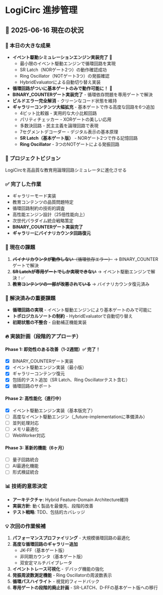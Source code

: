 # LogiCirc 進捗管理

## 📅 2025-06-16 現在の状況

### 🎉 本日の大きな成果
- **イベント駆動シミュレーションエンジン実装完了** 🚀
  - 最小限のイベント駆動エンジンで循環回路を実現
  - SR Latch（NORゲート2つ）の動作確認成功
  - Ring Oscillator（NOTゲート3つ）の発振確認
  - HybridEvaluatorによる自動切り替え実装
- **循環回路がついに基本ゲートのみで動作可能に！** 🎊
- **BINARY_COUNTERゲート実装完了** - 循環依存問題を専用ゲートで解決
- **ビルドエラー完全解消** - クリーンなコード状態を維持
- **ギャラリーコンテンツ大幅拡充** - 基本ゲートで作る高度な回路を6つ追加
  - 4ビット比較器 - 実用的な大小比較回路
  - パリティチェッカー - XORゲートの美しい応用
  - 多数決回路 - 民主主義を論理回路で表現
  - 7セグメントデコーダー - デジタル表示の基本原理
  - **SR Latch（基本ゲート版）** - NORゲート2つで作る記憶回路
  - **Ring Oscillator** - 3つのNOTゲートによる発振回路

### 🎯 プロジェクトビジョン
LogiCircを高品質な教育用論理回路シミュレータに進化させる

### ✅ 完了した作業
- ギャラリーモード実装
- 教育コンテンツの品質問題特定
- 循環回路制約の技術的調査
- 高性能エンジン設計（25倍性能向上）
- 次世代パラダイム統合戦略策定
- **BINARY_COUNTERゲート実装完了**
- **ギャラリーにバイナリカウンタ回路復元**

### 🚧 現在の課題
1. ~~**バイナリカウンタが動作しない**（循環依存エラー）~~ → BINARY_COUNTERゲートで解決
2. ~~**SR Latchが専用ゲートでしか実現できない**~~ → イベント駆動エンジンで解決！✅
3. ~~**教育コンテンツの一部が改悪されている**~~ → バイナリカウンタ復元済み

### 🌟 解決済みの重要課題
- **循環回路の実現** - イベント駆動エンジンにより基本ゲートのみで可能に
- **トポロジカルソートの制約** - HybridEvaluatorで自動切り替え
- **初期状態の不整合** - 自動補正機能実装

### 🔥 実装計画（段階的アプローチ）

#### Phase 1: 即効性のある改善（1-2週間）✅ 完了！
- [x] BINARY_COUNTERゲート実装
- [x] イベント駆動エンジン実装（最小版）
- [x] ギャラリーコンテンツ復元
- [x] 包括的テスト追加（SR Latch、Ring Oscillatorテスト含む）
- [x] 循環回路のサポート

#### Phase 2: 高性能化（進行中）
- [x] イベント駆動エンジン実装（基本版完了）
- [ ] 高度なイベント駆動エンジン（_future-implementationに準備済み）
- [ ] 並列処理対応
- [ ] メモリ最適化
- [ ] WebWorker対応

#### Phase 3: 革新的機能（6ヶ月）
- [ ] 量子回路統合
- [ ] AI最適化機能
- [ ] 形式検証統合

### 📊 技術的意思決定
- **アーキテクチャ**: Hybrid Feature-Domain Architecture維持
- **実装方針**: 動く製品を最優先、段階的改善
- **テスト戦略**: TDD、包括的カバレッジ

### 💡 次回の作業候補
1. **パフォーマンスプロファイリング** - 大規模循環回路の最適化
2. **高度な循環回路のギャラリー追加**
   - JK-FF（基本ゲート版）
   - 非同期カウンタ（基本ゲート版）
   - 双安定マルチバイブレータ
3. **イベントトレース可視化** - デバッグ機能の強化
4. **発振周波数測定機能** - Ring Oscillatorの周波数表示
5. **循環パスハイライト** - 視覚的フィードバック
6. **専用ゲートの段階的廃止計画** - SR-LATCH、D-FFの基本ゲート版への移行